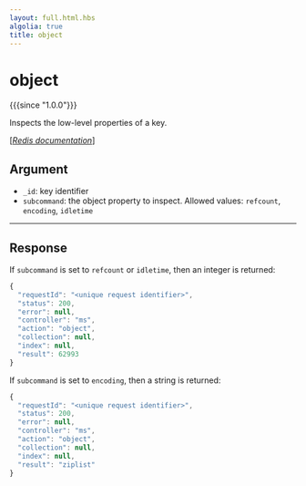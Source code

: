 ```yaml
---
layout: full.html.hbs
algolia: true
title: object
---
```



# object

{{{since "1.0.0"}}}

Inspects the low-level properties of a key.

[[_Redis documentation_]](https://redis.io/commands/object)


## Argument

* `_id`: key identifier
* `subcommand`: the object property to inspect. Allowed values: `refcount`, `encoding`, `idletime`

---

## Response

If `subcommand` is set to `refcount` or `idletime`, then an integer is returned:

```javascript
{
  "requestId": "<unique request identifier>",
  "status": 200,
  "error": null,
  "controller": "ms",
  "action": "object",
  "collection": null,
  "index": null,
  "result": 62993
}
```

If `subcommand` is set to `encoding`, then a string is returned:

```javascript
{
  "requestId": "<unique request identifier>",
  "status": 200,
  "error": null,
  "controller": "ms",
  "action": "object",
  "collection": null,
  "index": null,
  "result": "ziplist"
}
```
